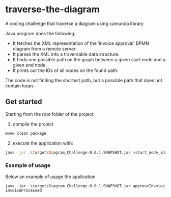 # traverse-the-diagram
A coding challenge that traverse a diagram using camunda library

Java program does the following:
* It fetches the XML representation of the ‘invoice approval’ BPMN diagram from a remote server.
* It parses the XML into a traversable data structure.
* It finds one possible path on the graph between a given start node and a given end node.
* It prints out the IDs of all nodes on the found path.

The code is not finding the shortest path, but a possible path that does not contain loops

## Get started

Starting from the root folder of the project

1. compile the project
```sh
mvnw clean package
```
2. execute the application with:
```sh
java -jar .\target\Diagram_Challenge-0.0.1-SNAPSHOT.jar <start_node_id> <end_node_id>
```

### Example of usage
Below an example of usage the application

```
java -jar .\target\Diagram_Challenge-0.0.1-SNAPSHOT.jar approveInvoice invoiceProcessed
```

